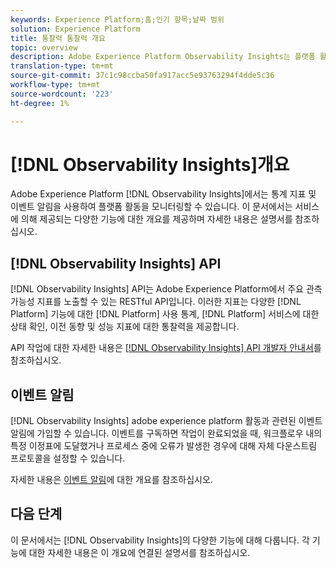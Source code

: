 ```yaml
---
keywords: Experience Platform;홈;인기 항목;날짜 범위
solution: Experience Platform
title: 통찰력 통찰력 개요
topic: overview
description: Adobe Experience Platform Observability Insights는 플랫폼 활동에 주요 지표를 노출할 수 있는 RESTful API입니다. 이러한 지표는 플랫폼 사용 통계, 플랫폼 서비스에 대한 상태 점검, 이전 동향 및 다양한 플랫폼 기능에 대한 성능 지표에 대한 통찰력을 제공합니다.
translation-type: tm+mt
source-git-commit: 37c1c98ccba50fa917acc5e93763294f4dde5c36
workflow-type: tm+mt
source-wordcount: '223'
ht-degree: 1%

---
```



# [!DNL Observability Insights]개요

Adobe Experience Platform [!DNL Observability Insights]에서는 통계 지표 및 이벤트 알림을 사용하여 플랫폼 활동을 모니터링할 수 있습니다. 이 문서에서는 서비스에 의해 제공되는 다양한 기능에 대한 개요를 제공하며 자세한 내용은 설명서를 참조하십시오.

## [!DNL Observability Insights] API

[!DNL Observability Insights] API는 Adobe Experience Platform에서 주요 관측 가능성 지표를 노출할 수 있는 RESTful API입니다. 이러한 지표는 다양한 [!DNL Platform] 기능에 대한 [!DNL Platform] 사용 통계, [!DNL Platform] 서비스에 대한 상태 확인, 이전 동향 및 성능 지표에 대한 통찰력을 제공합니다.

API 작업에 대한 자세한 내용은 [[!DNL Observability Insights] API 개발자 안내서](./api/overview.md)를 참조하십시오.

## 이벤트 알림

[!DNL Observability Insights] adobe experience platform 활동과 관련된 이벤트 알림에 가입할 수 있습니다. 이벤트를 구독하면 작업이 완료되었을 때, 워크플로우 내의 특정 이정표에 도달했거나 프로세스 중에 오류가 발생한 경우에 대해 자체 다운스트림 프로토콜을 설정할 수 있습니다.

자세한 내용은 [이벤트 알림](./notifications/overview.md)에 대한 개요를 참조하십시오.

## 다음 단계

이 문서에서는 [!DNL Observability Insights]의 다양한 기능에 대해 다룹니다. 각 기능에 대한 자세한 내용은 이 개요에 연결된 설명서를 참조하십시오.